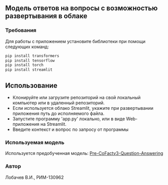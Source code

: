 ## Модель ответов на вопросы с возможностью развертывания в облаке

### Требования

Для работы с приложением установите библиотеки при помощи следующих команд:
```python
pip install transformers
pip install tensorflow
pip install torch
pip install streamlit
```

## Использование
- Клонируйте или загрузите репозиторий на свой локальный компьютер или в удаленный репозиторий.
- Если используется облако Streamlit, укажите при развертывании приложения путь до исполняемого файла.
- Запустите программу 'app.py' локально, или в виде Web-приложения на Streamlit.
- Введите контекст и вопрос по запросу от программы

### Используемая модель
Используется предобученная модель: [Pre-CoFactv3-Question-Answering](https://huggingface.co/AndyChiang/Pre-CoFactv3-Question-Answering)

### Автор
Лобачев В.И., РИМ-130962
